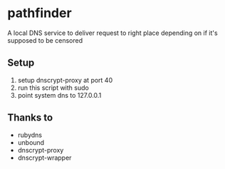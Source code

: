 pathfinder
===========
A local DNS service to deliver request to right place depending on if it's supposed to be censored

Setup
------

1. setup dnscrypt-proxy at port 40
1. run this script with sudo
1. point system dns to 127.0.0.1


Thanks to
----------

- rubydns
- unbound
- dnscrypt-proxy
- dnscrypt-wrapper
